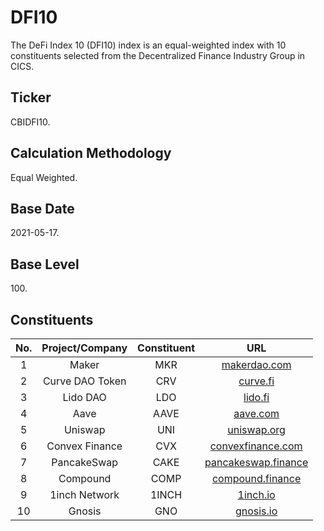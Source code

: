 # DFI10

The DeFi Index 10 (DFI10) index is an equal-weighted index with 10 constituents selected from the Decentralized Finance Industry Group in CICS.

## Ticker

CBIDFI10.

## Calculation Methodology

Equal Weighted.

## Base Date

2021-05-17.

## Base Level

100\.

## Constituents

| No. | Project/Company | Constituent |                              URL                             |
| :-: | :-------------: | :---------: | :----------------------------------------------------------: |
|  1  |      Maker      |     MKR     |             [makerdao.com](https://makerdao.com/)            |
|  2  | Curve DAO Token |     CRV     |                 [curve.fi](https://curve.fi/)                |
|  3  |     Lido DAO    |     LDO     |                  [lido.fi](https://lido.fi/)                 |
|  4  |       Aave      |     AAVE    |                 [aave.com](https://aave.com/)                |
|  5  |     Uniswap     |     UNI     |              [uniswap.org](https://uniswap.org/)             |
|  6  |  Convex Finance |     CVX     |      [convexfinance.com](https://www.convexfinance.com/)     |
|  7  |   PancakeSwap   |     CAKE    |      [pancakeswap.finance](https://pancakeswap.finance/)     |
|  8  |     Compound    |     COMP    | [compound.finance](https://compound.finance/governance/comp) |
|  9  |  1inch Network  |    1INCH    |                 [1inch.io](https://1inch.io/)                |
|  10 |      Gnosis     |     GNO     |                [gnosis.io](https://gnosis.io/)               |
